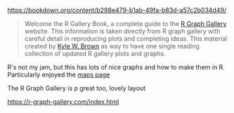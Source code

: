 https://bookdown.org/content/b298e479-b1ab-49fa-b83d-a57c2b034d49/

> Welcome the R Gallery Book, a complete guide to the [R Graph Gallery](https://www.r-graph-gallery.com/) website. This information is taken directly from R graph gallery with careful detail in reproducing plots and completing ideas. This material created by [Kyle W. Brown](https://github.com/kyle-w-brown) as way to have one single reading collection of updated R gallery plots and graphs.

R's not my jam, but this has lots of nice graphs and how to make them in R. Particularly enjoyed the [maps page](https://bookdown.org/content/b298e479-b1ab-49fa-b83d-a57c2b034d49/map.html)

The R Graph Gallery is p great too, lovely layout

https://r-graph-gallery.com/index.html